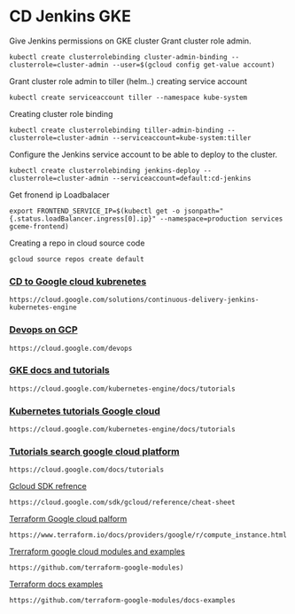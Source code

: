


# CD Jenkins GKE

Give Jenkins permissions on GKE cluster 
Grant cluster role admin.

    kubectl create clusterrolebinding cluster-admin-binding --clusterrole=cluster-admin --user=$(gcloud config get-value account)

Grant cluster role admin to tiller (helm..) creating service account

    kubectl create serviceaccount tiller --namespace kube-system
Creating cluster role binding

    kubectl create clusterrolebinding tiller-admin-binding --clusterrole=cluster-admin --serviceaccount=kube-system:tiller

Configure the Jenkins service account to be able to deploy to the cluster.


    kubectl create clusterrolebinding jenkins-deploy --clusterrole=cluster-admin --serviceaccount=default:cd-jenkins


Get fronend ip Loadbalacer

    export FRONTEND_SERVICE_IP=$(kubectl get -o jsonpath="{.status.loadBalancer.ingress[0].ip}" --namespace=production services gceme-frontend)


Creating a repo in cloud source code

    gcloud source repos create default


### [CD to Google cloud kubrenetes](https://cloud.google.com/solutions/continuous-delivery-jenkins-kubernetes-engine)

    https://cloud.google.com/solutions/continuous-delivery-jenkins-kubernetes-engine


### [Devops on GCP](https://cloud.google.com/devops)

    https://cloud.google.com/devops

### [GKE docs and tutorials](https://cloud.google.com/kubernetes-engine/docs/tutorials)

    https://cloud.google.com/kubernetes-engine/docs/tutorials


### [Kubernetes tutorials Google cloud](https://cloud.google.com/kubernetes-engine/docs/tutorials)

	https://cloud.google.com/kubernetes-engine/docs/tutorials

### [Tutorials search google cloud platform](https://cloud.google.com/docs/tutorials)

	https://cloud.google.com/docs/tutorials

[Gcloud SDK refrence](https://cloud.google.com/sdk/gcloud/reference/cheat-sheet)

	https://cloud.google.com/sdk/gcloud/reference/cheat-sheet


[Terraform Google cloud palform](https://www.terraform.io/docs/providers/google/r/compute_instance.html)


	https://www.terraform.io/docs/providers/google/r/compute_instance.html



   [Trerraform google cloud modules and examples](https://github.com/terraform-google-modules)

    https://github.com/terraform-google-modules)

[Terraform docs examples](https://github.com/terraform-google-modules/docs-examples)

    https://github.com/terraform-google-modules/docs-examples